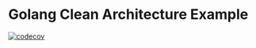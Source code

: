# Golang Clean Architecture Example

[![codecov](https://codecov.io/gh/stephan-lopes/golang-clean-arch/graph/badge.svg?token=W6X4OTZYEE)](https://codecov.io/gh/stephan-lopes/golang-clean-arch)
